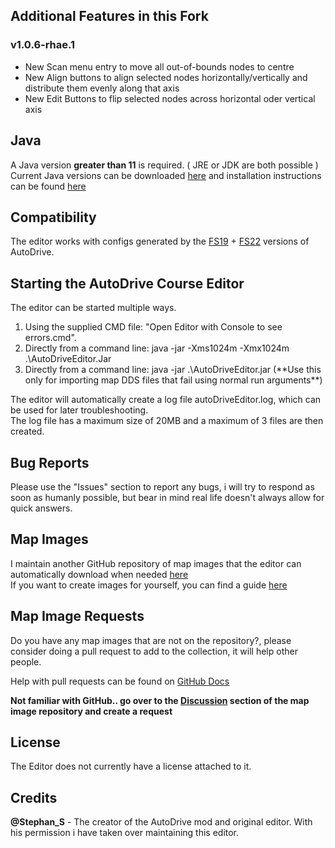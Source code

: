 ## Additional Features in this Fork
### v1.0.6-rhae.1
- New Scan menu entry to move all out-of-bounds nodes to centre
- New Align buttons to align selected nodes horizontally/vertically and distribute them evenly along that axis
- New Edit Buttons to flip selected nodes across horizontal oder vertical axis

## Java
A Java version **greater than 11** is required. ( JRE or JDK are both possible )<br>
Current Java versions can be downloaded [here](https://www.oracle.com/java/technologies/javase-downloads.html) and installation instructions can be found [here](https://www3.ntu.edu.sg/home/ehchua/programming/howto/JDK_Howto.html)

## Compatibility
The editor works with configs generated by the [FS19](https://github.com/Stephan-S/FS19_AutoDrive) + [FS22](https://github.com/Stephan-S/FS22_AutoDrive) versions of AutoDrive.

## Starting the AutoDrive Course Editor
The editor can be started multiple ways.<br><ol type="1">
<li>Using the supplied CMD file: "Open Editor with Console to see errors.cmd".</li>
<li>Directly from a command line: java -jar -Xms1024m -Xmx1024m .\AutoDriveEditor.Jar</li>
<li>Directly from a command line: java -jar .\AutoDriveEditor.jar (**Use this only for importing map DDS files that fail using normal run arguments**)</li></ol>

The editor will automatically create a log file autoDriveEditor.log, which can be used for later troubleshooting.<br>
The log file has a maximum size of 20MB and a maximum of 3 files are then created.

## Bug Reports

Please use the "Issues" section to report any bugs, i will try to respond as soon as humanly possible, but bear in mind
real life doesn't always allow for quick answers.

## Map Images

I maintain another GitHub repository of map images that the editor can automatically download when needed [here](https://github.com/KillBait/AutoDrive_MapImages)<br>
If you want to create images for yourself, you can find a guide [here](https://github.com/KillBait/AutoDrive_MapImages/discussions/20)

## Map Image Requests

Do you have any map images that are not on the repository?, please consider doing a pull request to add to
the collection, it will help other people.

Help with pull requests can be found on [GitHub Docs](https://docs.github.com/en/pull-requests/collaborating-with-pull-requests/proposing-changes-to-your-work-with-pull-requests/creating-a-pull-request)

**Not familiar with GitHub.. go over to the [Discussion](https://github.com/KillBait/AutoDrive_MapImages/discussions) section of the map image repository and create a request**


## License

The Editor does not currently have a license attached to it.

## Credits

**@Stephan_S** - The creator of the AutoDrive mod and original editor. With his permission i have taken over maintaining this editor.
